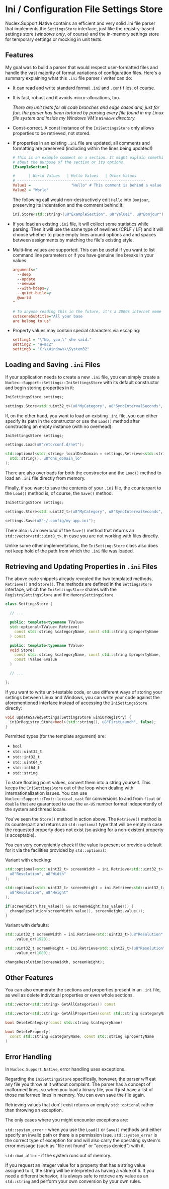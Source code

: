 Ini / Configuration File Settings Store
=======================================

Nuclex.Support.Native contains an efficient and very solid .ini file parser
that implements the `SettingsStore` interface, just like the registry-based
settings store (*windows only*, of course) and the in-memory settings store
for temporary settings or mocking in unit tests.


Features
--------

My goal was to build a parser that would respect user-formatted files and
handle the vast majority of format variations of configuration files.
Here's a summary explaining what this `.ini` file parser / writer can do:

* It can read and write standard format `.ini` and `.conf` files, of course.

* It is fast, robust and it avoids micro-allocations, too.

  *There are unit tests for all code branches and edge cases and,
  just for fun, the parser has been tortured by parsing every file found in
  my Linux file system and inside my Windows VM's `Windows` directory.*

* Const-correct. A const instance of the `IniSettingsStore` only allows
  properties to be retrieved, not stored.

* If properties in an existing `.ini` file are updated, all comments and
  formatting are preserved (including within the lines being updated!)

  ```ini
  # This is an example comment on a section. It might explain something
  # about the purpose of the section or its options.
  [ExampleSection]

  #      | World Values   | Hello Values   | Other Values
  # ---------------------------------------------------------
  Value1 =                  "Hello" # This comment is behind a value
  Value2 = "World"  
  ```

  The following call would non-destructively edit `Hello` into `Bonjour`,
  preserving its indentation and the comment behind it.

  ```cpp
  ini.Store<std::string>(u8"ExampleSection", u8"Value1", u8"Bonjour");
  ```

* If you load an existing `.ini` file, it will collect some statistics while
  parsing. Then it will use the same type of newlines (CRLF / LF) and it will
  choose whether to place empty lines around options and and spaces between
  assignments by matching the file's existing style.

* Multi-line values are supported. This can be useful if you want to list
  command line parameters or if you have genuine line breaks in your values:

  ```ini
  arguments="
    --deep
    --update
    --newuse
    --with-bdeps=y
    --quiet-build=y
    @world
  "

  # To anyone reading this in the future, it's a 2000s internet meme
  cutsceneSubtitle="All your base
  are belong to us"
  ```

* Property values may contain special characters via escaping:

  ```ini
  setting1 = "\"No, you,\" she said."
  setting2 = "e=mc2"
  setting3 = "C:\\Windows\\System32"
  ```


Loading and Saving `.ini` Files
-------------------------------

If your application needs to create a new `.ini` file, you can simply create
a `Nuclex::Support::Settings::IniSettingsStore` with its default constructor
and begin storing properties in it:

```cpp
IniSettingsStore settings;

settings.Store<std::uint32_t>(u8"MyCategory", u8"SyncIntervalSeconds", 120);
```

If, on the other hand, you want to load an existing `.ini` file, you can
either specify its path in the constructor or use the `Load()` method after
constructing an empty instance (with no overhead):

```cpp
IniSettingsStore settings;

settings.Load(u8"/etc/conf.d/net");

std::optional<std::string> localDnsDomain = settings.Retrieve<std::string>(
  std::string(), u8"dns_domain_lo"
);
```

There are also overloads for both the constructor and the `Load()` method to
load an `.ini` file directly from memory.

Finally, if you want to save the contents of your `.ini` file, the counterpart
to the `Load()` method is, of course, the `Save()` method.

```cpp
IniSettingsStore settings;

settings.Store<std::uint32_t>(u8"MyCategory", u8"SyncIntervalSeconds", 120);

settings.Save(u8"~/.config/my-app.ini");
```

There also is an overload of the `Save()` method that returns an
`std::vector<std::uint8_t>`, in case you are not working with files directly.

Unlike some other implementations, the `IniSettingsStore` class also does not
keep hold of the path from which the `.ini` file was loaded. 


Retrieving and Updating Properties in `.ini` Files
--------------------------------------------------

The above code snippets already revealed the two templated methods,
`Retrieve()` and `Store()`. The methods are defined in the `SettingsStore`
interface, which the `IniSettingsStore` shares with
the `RegistrySettingsStore` and the `MemorySettingsStore`.

```cpp
class SettingsStore {

  // ...

  public: template<typename TValue>
  std::optional<TValue> Retrieve(
    const std::string &categoryName, const std::string &propertyName
  ) const

  public: template<typename TValue>
  void Store(
    const std::string &categoryName, const std::string &propertyName,
    const TValue &value
  )

  // ...

};
```

If you want to write unit-testable code, or use different ways of storing your
settings between Linux and Windows, you can write your code against the
aforementioned interface instead of accessing the `IniSettingsStore` directly:

```cpp
void updateSavedSettings(SettingsStore &iniOrRegistry) {
  iniOrRegistry.Store<bool>(std::string(), u8"FirstLaunch", false);
}
```

Permitted types (for the template argument) are:

  * `bool`
  * `std::uint32_t`
  * `std::int32_t`
  * `std::uint64_t`
  * `std::int64_t`
  * `std::string`

To store floating point values, convert them into a string yourself. This
keeps the `IniSettingsStore` out of the loop when dealing with
internationalization issues. You can use `Nuclex::Support::Text::lexical_cast`
for conversions to and from `float` or `double` that are guaranteed to use
the `en-US` number format indepentently of the system and thread locale.

You've seen the `Store()` method in action above. The `Retrieve()` method is
its counterpart and returns an `std::optional` type that will be empty in
case the requested property does not exist (so asking for a non-existent
property is acceptable).

You can very conveniently check if the value is present or provide a default
for it via the facilities provided by `std::optional`:

Variant with checking:

```cpp
std::optional<std::uint32_t> screenWidth = ini.Retrieve<std::uint32_t>(
  u8"Resolution", u8"Width"
);

std::optional<std::uint32_t> screenHeight = ini.Retrieve<std::uint32_t>(
  u8"Resolution", u8"Height"
);

if(screenWidth.has_value() && screenHeight.has_value()) {
  changeResolution(screenWidth.value(), screenHeight.value());
}
```

Variant with defaults:

```cpp
std::uint32_t screenWidth = ini.Retrieve<std::uint32_t>(u8"Resolution", u8"Width")
    .value_or(1920);

std::uint32_t screenHeight = ini.Retrieve<std::uint32_t>(u8"Resolution", u8"Height")
    .value_or(1080);

changeResolution(screenWidth, screenHeight);
```


Other Features
--------------

You can also enumerate the sections and properties present in an `.ini` file,
as well as delete individual properties or even whole sections.

```cpp
std::vector<std::string> GetAllCategories() const

std::vector<std::string> GetAllProperties(const std::string &categoryName) const

bool DeleteCategory(const std::string &categoryName)

bool DeleteProperty(
  const std::string &categoryName, const std::string &propertyName
)
```


Error Handling
--------------

In `Nuclex.Support.Native`, error handling uses exceptions.

Regarding the `IniSettingsStore` specifically, however, the parser *will* eat
any file you throw at it without complaint. The parser has a concept of
malformed lines, so when you load a binary file, you'll just have a list of
those malformed lines in memory. You can even save the file again.

Retrieving values that don't exist returns an empty `std::optional` rather
than throwing an exception.

The only cases where you might encounter exceptions are:

`std::system_error` - when you use the `Load()` or `Save()` methods and either
specify an invalid path or there is a permission isue. `std::system_error` is
the correct type of exception for and will also carry the operating system's
error message (such as "file not found" or "access denied") with it.

`std::bad_alloc` - if the system runs out of memory.

If you request an integer value for a property that has a string value
assigned to it, the string will be interpreted as having a value of `0`.
If you need a different behavior, it is always safe to retrieve any value
as an `std::string` and perform your own conversion by your own rules.
